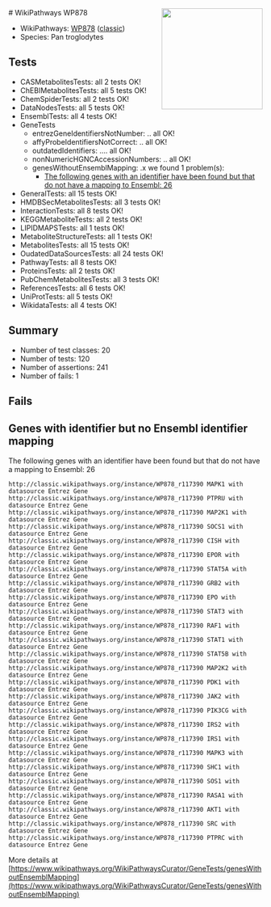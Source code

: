 <img style="float: right; width: 200px" src="https://upload.wikimedia.org/wikipedia/commons/thumb/8/83/Wplogo_with_text_500.png/640px-Wplogo_with_text_500.png" />
# WikiPathways WP878

* WikiPathways: [WP878](https://wikipathways.org/pathways/WP878) ([classic](https://classic.wikipathways.org/instance/WP878))
* Species: Pan troglodytes
## Tests
* CASMetabolitesTests: all 2 tests OK!
* ChEBIMetabolitesTests: all 5 tests OK!
* ChemSpiderTests: all 2 tests OK!
* DataNodesTests: all 5 tests OK!
* EnsemblTests: all 4 tests OK!
* GeneTests
    * entrezGeneIdentifiersNotNumber: .. all OK!
    * affyProbeIdentifiersNotCorrect: .. all OK!
    * outdatedIdentifiers: .... all OK!
    * nonNumericHGNCAccessionNumbers: .. all OK!
    * genesWithoutEnsemblMapping: .x we found 1 problem(s):
        * [The following genes with an identifier have been found but that do not have a mapping to Ensembl: 26](#c4e54332)
* GeneralTests: all 15 tests OK!
* HMDBSecMetabolitesTests: all 3 tests OK!
* InteractionTests: all 8 tests OK!
* KEGGMetaboliteTests: all 2 tests OK!
* LIPIDMAPSTests: all 1 tests OK!
* MetaboliteStructureTests: all 1 tests OK!
* MetabolitesTests: all 15 tests OK!
* OudatedDataSourcesTests: all 24 tests OK!
* PathwayTests: all 8 tests OK!
* ProteinsTests: all 2 tests OK!
* PubChemMetabolitesTests: all 3 tests OK!
* ReferencesTests: all 6 tests OK!
* UniProtTests: all 5 tests OK!
* WikidataTests: all 4 tests OK!


## Summary

* Number of test classes: 20
* Number of tests: 120
* Number of assertions: 241
* Number of fails: 1

## Fails

<a name="c4e54332" />

## Genes with identifier but no Ensembl identifier mapping

The following genes with an identifier have been found but that do not have a mapping to Ensembl: 26
```
http://classic.wikipathways.org/instance/WP878_r117390 MAPK1 with datasource Entrez Gene
http://classic.wikipathways.org/instance/WP878_r117390 PTPRU with datasource Entrez Gene
http://classic.wikipathways.org/instance/WP878_r117390 MAP2K1 with datasource Entrez Gene
http://classic.wikipathways.org/instance/WP878_r117390 SOCS1 with datasource Entrez Gene
http://classic.wikipathways.org/instance/WP878_r117390 CISH with datasource Entrez Gene
http://classic.wikipathways.org/instance/WP878_r117390 EPOR with datasource Entrez Gene
http://classic.wikipathways.org/instance/WP878_r117390 STAT5A with datasource Entrez Gene
http://classic.wikipathways.org/instance/WP878_r117390 GRB2 with datasource Entrez Gene
http://classic.wikipathways.org/instance/WP878_r117390 EPO with datasource Entrez Gene
http://classic.wikipathways.org/instance/WP878_r117390 STAT3 with datasource Entrez Gene
http://classic.wikipathways.org/instance/WP878_r117390 RAF1 with datasource Entrez Gene
http://classic.wikipathways.org/instance/WP878_r117390 STAT1 with datasource Entrez Gene
http://classic.wikipathways.org/instance/WP878_r117390 STAT5B with datasource Entrez Gene
http://classic.wikipathways.org/instance/WP878_r117390 MAP2K2 with datasource Entrez Gene
http://classic.wikipathways.org/instance/WP878_r117390 PDK1 with datasource Entrez Gene
http://classic.wikipathways.org/instance/WP878_r117390 JAK2 with datasource Entrez Gene
http://classic.wikipathways.org/instance/WP878_r117390 PIK3CG with datasource Entrez Gene
http://classic.wikipathways.org/instance/WP878_r117390 IRS2 with datasource Entrez Gene
http://classic.wikipathways.org/instance/WP878_r117390 IRS1 with datasource Entrez Gene
http://classic.wikipathways.org/instance/WP878_r117390 MAPK3 with datasource Entrez Gene
http://classic.wikipathways.org/instance/WP878_r117390 SHC1 with datasource Entrez Gene
http://classic.wikipathways.org/instance/WP878_r117390 SOS1 with datasource Entrez Gene
http://classic.wikipathways.org/instance/WP878_r117390 RASA1 with datasource Entrez Gene
http://classic.wikipathways.org/instance/WP878_r117390 AKT1 with datasource Entrez Gene
http://classic.wikipathways.org/instance/WP878_r117390 SRC with datasource Entrez Gene
http://classic.wikipathways.org/instance/WP878_r117390 PTPRC with datasource Entrez Gene
```

More details at [https://www.wikipathways.org/WikiPathwaysCurator/GeneTests/genesWithoutEnsemblMapping](https://www.wikipathways.org/WikiPathwaysCurator/GeneTests/genesWithoutEnsemblMapping)

